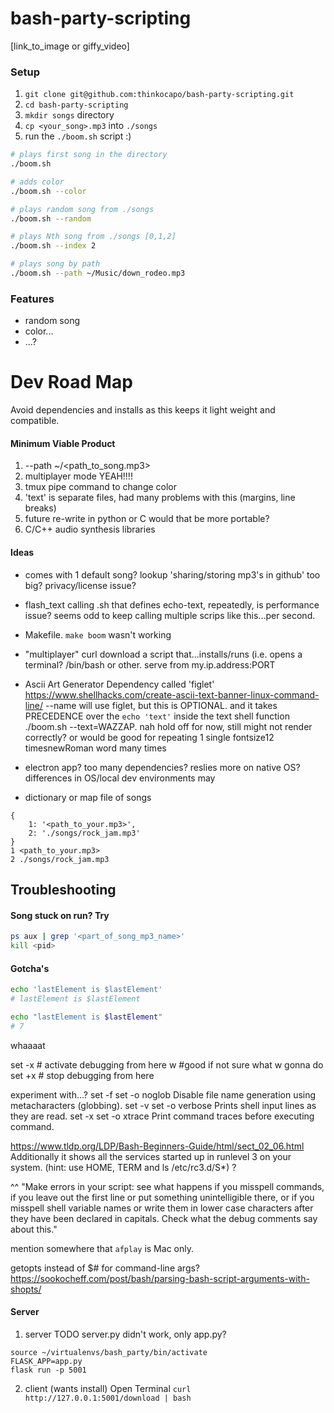 # bash-party-scripting
[link_to_image or giffy_video]

### Setup
1. `git clone git@github.com:thinkocapo/bash-party-scripting.git`
2. `cd bash-party-scripting`
3. `mkdir songs` directory
4. `cp <your_song>.mp3` into `./songs`
5. run the `./boom.sh` script :)
``` bash
# plays first song in the directory
./boom.sh

# adds color
./boom.sh --color

# plays random song from ./songs
./boom.sh --random

# plays Nth song from ./songs [0,1,2]
./boom.sh --index 2

# plays song by path
./boom.sh --path ~/Music/down_rodeo.mp3

```

### Features
- random song
- color...
- ...?

# Dev Road Map
Avoid dependencies and installs as this keeps it light weight and compatible.

#### Minimum Viable Product
1. --path ~/<path_to_song.mp3>
2. multiplayer mode YEAH!!!!
3. tmux pipe command to change color
4. 'text' is separate files, had many problems with this (margins, line breaks)
5. future re-write in python or C would that be more portable?
6. C/C++ audio synthesis libraries


#### Ideas
- comes with 1 default song? lookup 'sharing/storing mp3's in github' too big? privacy/license issue?  

- flash_text calling .sh that defines echo-text, repeatedly, is performance issue? seems odd to keep calling multiple scrips like this...per second.

- Makefile. `make boom` wasn't working

- "multiplayer" curl download a script that...installs/runs (i.e. opens a terminal? /bin/bash or other. serve from my.ip.address:PORT
- Ascii Art Generator Dependency called 'figlet'
https://www.shellhacks.com/create-ascii-text-banner-linux-command-line/ 
--name will use figlet, but this is OPTIONAL. and it takes PRECEDENCE over the `echo 'text'` inside the text shell function 
./boom.sh --text=WAZZAP. nah hold off for now, still might not render correctly?
or would be good for repeating 1 single fontsize12 timesnewRoman word many times 
- electron app? too many dependencies? reslies more on native OS? differences in OS/local dev environments may
- dictionary or map file of songs
```
{
    1: '<path_to_your.mp3>',
    2: './songs/rock_jam.mp3'
}
1 <path_to_your.mp3>
2 ./songs/rock_jam.mp3
```

## Troubleshooting
#### Song stuck on run? Try
``` bash
ps aux | grep '<part_of_song_mp3_name>'
kill <pid>
```


#### Gotcha's
``` bash
echo 'lastElement is $lastElement'
# lastElement is $lastElement

echo "lastElement is $lastElement"
# 7
```



whaaaat


set -x			# activate debugging from here
w #good if not sure what w gonna do
set +x			# stop debugging from here

experiment with...?
set -f	set -o noglob	Disable file name generation using metacharacters (globbing).
set -v	set -o verbose	Prints shell input lines as they are read.
set -x	set -o xtrace	Print command traces before executing command.


https://www.tldp.org/LDP/Bash-Beginners-Guide/html/sect_02_06.html
Additionally it shows all the services started up in runlevel 3 on your system. (hint: use HOME, TERM and ls /etc/rc3.d/S*) ?


^^
"Make errors in your script: see what happens if you misspell commands, if you leave out the first line or put something unintelligible there, or if you misspell shell variable names or write them in lower case characters after they have been declared in capitals. Check what the debug comments say about this."  

mention somewhere that `afplay` is Mac only.

getopts instead of $# for command-line args?
https://sookocheff.com/post/bash/parsing-bash-script-arguments-with-shopts/

#### Server
1. server
TODO server.py didn't work, only app.py?
```
source ~/virtualenvs/bash_party/bin/activate
FLASK_APP=app.py
flask run -p 5001
```
2. client (wants install)
Open Terminal
`curl http://127.0.0.1:5001/download | bash`